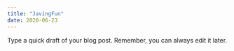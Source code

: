```yaml
---
title: "JavingFun"
date: 2020-06-23
---
```

Type a quick draft of your blog post. Remember, you can always edit it later.
